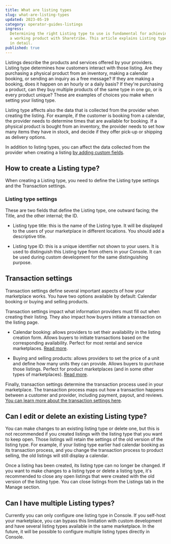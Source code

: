 ```yaml
---
title: What are listing types
slug: what-are-listing-types
updated: 2023-05-19
category: operator-guides-listings
ingress:
  Determining the right Listing type to use is fundamental for achieving
  a working product with Sharetribe. This article explains Listing types
  in detail.
published: true
---
```


Listings describe the products and services offered by your providers.
Listing type determines how customers interact with those listing. Are
they purchasing a physical product from an inventory, making a calendar
booking, or sending an inquiry as a free message? If they are making a
booking, does it happen on an hourly or a daily basis? If they're
purchasing a product, can they buy multiple products of the same type in
one go, or is every product unique? These are examples of choices you
make when setting your listing type.

Listing type affects also the data that is collected from the provider
when creating the listing. For example, if the customer is booking from
a calendar, the provider needs to determine times that are available for
booking. If a physical product is bought from an inventory, the provider
needs to set how many items they have in stock, and decide if they offer
pick-up or shipping as delivery options.

In addition to listing types, you can affect the data collected from the
provider when creating a listing
[by adding custom fields](https://www.sharetribe.com/docs/operator-guides/how-to-add-and-edit-listing-fields/).

## How to create a Listing type?

When creating a Listing type, you need to define the Listing type
settings and the Transaction settings.

### Listing type settings

These are two fields that define the Listing type, one outward facing;
the Title, and the other internal; the ID.

- Listing type title: this is the name of the Listing type. It will be
  displayed to the users of your marketplace in different locations. You
  should add a descriptive title.

- Listing type ID: this is a unique identifier not shown to your users.
  It is used to distinguish this Listing type from others in your
  Console. It can be used during custom development for the same
  distinguishing purpose.

## Transaction settings

Transaction settings define several important aspects of how your
marketplace works. You have two options available by default: Calendar
booking or buying and selling products.

Transaction settings impact what information providers must fill out
when creating their listing. They also impact how buyers initiate a
transaction on the listing page.

- Calendar booking: allows providers to set their availability in the
  listing creation form. Allows buyers to initiate transactions based on
  the corresponding availability. Perfect for most rental and service
  marketplaces.
  [Read more](https://www.sharetribe.com/docs/operator-guides/understanding-transaction-settings/#calendar-booking).

- Buying and selling products: allows providers to set the price of a
  unit and define how many units they can provide. Allows buyers to
  purchase those listings. Perfect for product marketplaces (and in some
  other types of marketplaces).
  [Read more](https://www.sharetribe.com/docs/operator-guides/understanding-transaction-settings/#buying-and-selling-products).

Finally, transaction settings determine the transaction process used in
your marketplace. The transaction process maps out how a transaction
happens between a customer and provider, including payment, payout, and
reviews.
[You can learn more about the transaction settings here](/operator-guides/understanding-transaction-settings/).

## Can I edit or delete an existing Listing type?

You can make changes to an existing listing type or delete one, but this
is not recommended if you created listings with the listing type that
you want to keep open. Those listings will retain the settings of the
old version of the listing type. For example, if your listing type
earlier had calendar booking as its transaction process, and you change
the transaction process to product selling, the old listings will still
display a calendar.

Once a listing has been created, its listing type can no longer be
changed. If you want to make changes to a listing type or delete a
listing type, it's recommended to close any open listings that were
created with the old version of the listing type. You can close listings
from the Listings tab in the Manage section.

## Can I have multiple Listing types?

Currently you can only configure one listing type in Console. If you
self-host your marketplace, you can bypass this limitation with custom
development and have several listing types available in the same
marketplace. In the future, it will be possible to configure multiple
listing types directly in Console.
